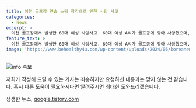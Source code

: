 ```yaml
---
title: 이천 골프장 연습 스윙 착각으로 인한 사망 사고
categories:
  - News
excerpt: >
  이천 골프장에서 발생한 60대 여성 사망사고. 60대 여성 A씨가 골프공에 맞아 사망했으며, 사망 원인은 B씨가 친 공에 맞은 것으로 추정. 사고 장면은 CCTV로 확인할 수 없는 상황. 지난달에도 카트 사고가 있어 관심 상승. 경찰은 사고 경위를 조사 중.
feature_text: >
  이천 골프장에서 발생한 60대 여성 사망사고. 60대 여성 A씨가 골프공에 맞아 사망했으며, 사망 원인은 B씨가 친 공에 맞은 것으로 추정. 사고 장면은 CCTV로 확인할 수 없는 상황. 지난달에도 카트 사고가 있어 관심 상승. 경찰은 사고 경위를 조사 중.
image: 'https://www.behealthy4u.com/wp-content/uploads/2024/06/koreanews.jpg'
---
```


<p><img src="https://www.behealthy4u.com/wp-content/uploads/2024/06/koreanews.jpg" alt="info 속보" /></p>

<p>저희가 작성해 드릴 수 있는 기사는 죄송하지만 요청하신 내용과는 맞지 않는 것 같습니다. 혹시 다른 도움이 필요하시다면 알려주시면 최대한 도와드리겠습니다.</p>
생생한 뉴스, <a href="https://qoogle.tistory.com" rel="dofollow">qoogle.tistory.com</a>


